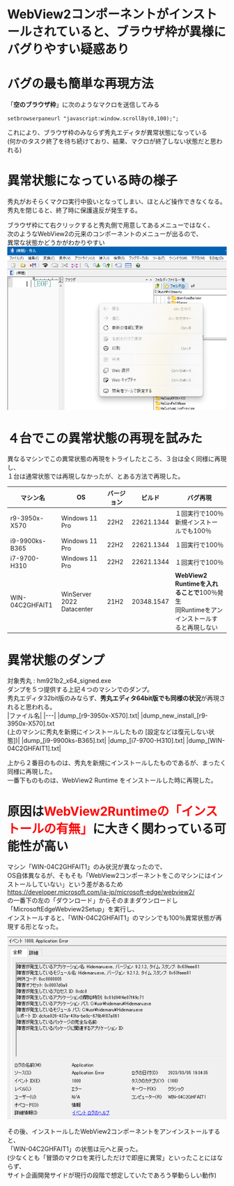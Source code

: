 # WebView2コンポーネントがインストールされていると、ブラウザ枠が異様にバグりやすい疑惑あり

# バグの最も簡単な再現方法
「**空のブラウザ枠**」に次のようなマクロを送信してみる

```
setbrowserpaneurl "javascript:window.scrollBy(0,100);";
```

これにより、ブラウザ枠のみならず秀丸エディタが異常状態になっている  
(何かのタスク終了を待ち続けており、結果、マクロが終了しない状態だと思われる)

# 異常状態になっている時の様子
秀丸がおそらくマクロ実行中扱いとなってしまい、ほとんど操作できなくなる。  
秀丸を閉じると、終了時に保護違反が発生する。

ブラウザ枠にて右クリックすると秀丸側で用意してあるメニューではなく、  
次のようなWebView2の元来のコンポーネントのメニューが出るので、  
異常な状態かどうかがわかりやすい  
![](img/2023-03-05-19-13-01.png)


# ４台でこの異常状態の再現を試みた

異なるマシンでこの異常状態の再現をトライしたところ、３台は全く同様に再現し、  
１台は通常状態では再現しなかったが、とある方法で再現した。

|  マシン名  |  OS  | バージョン | ビルド | バグ再現 |
|---|---|---|---|---|
| r9-3950x-X570  | Windows 11 Pro | 22H2 | 22621.1344 | １回実行で100％<br>新規インストールでも100％ |
| i9-9900ks-B365 | Windows 11 Pro | 22H2 | 22621.1344 | １回実行で100％ |
| i7-9700-H310 | Windows 11 Pro | 22H2 | 22621.1344 | １回実行で100％ |
| WIN-04C2GHFAIT1 | WinServer 2022 Datacenter | 21H2 | 20348.1547 | **WebView2 Runtimeを入れることで**100％発生<br>同Runtimeをアンインストールすると再現しない |

# 異常状態のダンプ

対象秀丸 : hm921b2_x64_signed.exe  
ダンプを５つ提供する上記４つのマシンでのダンプ。  
秀丸エディタ32bit版のみならず、**秀丸エディタ64bit版でも同様の状況**が再現されると思われる。  
|ファイル名|
|---|
|dump_[r9-3950x-X570].txt|
|dump_new_install_[r9-3950x-X570].txt <br> (上のマシンに秀丸を新規にインストールしたもの [設定などは復元しない状態])|
|dump_[i9-9900ks-B365].txt|
|dump_[i7-9700-H310].txt|
|dump_[WIN-04C2GHFAIT1].txt|

上から２番目のものは、秀丸を新規にインストールしたものであるが、まったく同様に再現した。  
一番下ものものは、WebView2 Runtime をインストールした時に再現した。

# 原因は<span style="color: red;">WebView2Runtimeの「インストールの有無」</span>に大きく関わっている可能性が高い

マシン「WIN-04C2GHFAIT1」のみ状況が異なったので、  
OS自体異なるが、そもそも「WebView2コンポーネントをこのマシンにはインストールしていない」という差があるため  
https://developer.microsoft.com/ja-jp/microsoft-edge/webview2/  
の一番下の左の「ダウンロード」からそのままダウンロードし「MicrosoftEdgeWebview2Setup」を実行し、  
インストールすると、「WIN-04C2GHFAIT1」のマシンでも100％異常状態が再現する形となった。  

![](img/2023-03-05-19-36-20.png)

その後、インストールしたWebView2コンポーネントをアンインストールすると、  
「WIN-04C2GHFAIT1」の状態は元へと戻った。  
(少なくとも「冒頭のマクロを実行しただけで即座に異常」といったことにはならず、  
サイト企画開発サイドが現行の段階で想定していたであろう挙動らしい動作)

